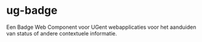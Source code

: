# ug-badge
Een Badge Web Component voor UGent webapplicaties voor het aanduiden van status of andere contextuele informatie.

